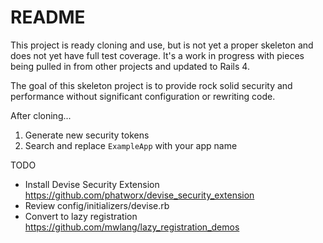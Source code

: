 README
======

This project is ready cloning and use, but is not yet a proper skeleton and
does not yet have full test coverage. It's a work in progress with pieces being
pulled in from other projects and updated to Rails 4.

The goal of this skeleton project is to provide rock solid security and performance
without significant configuration or rewriting code.

After cloning...

1. Generate new security tokens
2. Search and replace `ExampleApp` with your app name


TODO

* Install Devise Security Extension https://github.com/phatworx/devise_security_extension
* Review config/initializers/devise.rb
* Convert to lazy registration https://github.com/mwlang/lazy_registration_demos

